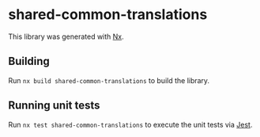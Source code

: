 # shared-common-translations

This library was generated with [Nx](https://nx.dev).

## Building

Run `nx build shared-common-translations` to build the library.

## Running unit tests

Run `nx test shared-common-translations` to execute the unit tests via [Jest](https://jestjs.io).
